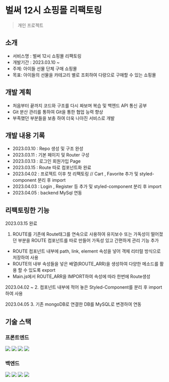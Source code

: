 # 벌써 12시 쇼핑몰 리팩토링
> 개인 프로젝트

## 소개
- 서비스명 : 벌써 12시 쇼핑몰 리팩토링
- 개발기간 : 2023.03.10 ~
- 주제: 아이들 선물 단체 구매 쇼핑몰
- 목표: 아이들의 선물을 카테고리 별로 조회하여 다량으로 구매할 수 있는 쇼핑몰

## 개발 계획
- 처음부터 끝까지 코드와 구조를 다시 짜보며 복습 및 백엔드 API 통신 공부
- Git 분산 관리를 통하여 Git을 통한 협업 능력 향상
- 부족했던 부분들을 보충 하여 더욱 나아진 서비스로 개발

## 개발 내용 기록
- 2023.03.10 : Repo 생성 및 구조 완성
- 2023.03.11 : 기본 페이지 및 Router 구성
- 2023.03.13 : 로그인 회원가입 Page
- 2023.03.15 : Route 따로 컴포넌트화 완료
- 2023.04.02 : 프로젝트 이후 첫 리팩토링 // Cart , Favorite 추가 및 styled-component 분리 후 import
- 2023.04.03 : Login , Register 등 추가 및 styled-component 분리 후 import
- 2023.04.05 : backend MySql 연동

## 리팩토링한 기능

2023.03.15 완료
1. ROUTE를 기존에 Route태그를 연속으로 사용하여 유지보수 또는 가독성이 떨어졌던 부분을 ROUTE 컴포넌트를 따로 만들어 가독성 있고 간편하게 관리 기능 추가
- ROUTE 컴포넌트 내부에 path, link, element 속성을 넣어 객체 리터럴 방식으로 저장하여 사용
- ROUTE의 내부 속성들을 넣은 배열(ROUTE_ARR)을 생성하여 다양한 메소드를 활용 할 수 있도록 export
- Main.js에서 ROUTE_ARR을 IMPORT하여 속성에 따라 한번에 Route생성

2023.04.02 ~
2. 컴포넌트 내부에 적어 놓은 Styled-Component를 분리 후 import하여 사용

2023.04.05
3. 기존 mongoDB로 연결한 DB를 MySQL로 변경하여 연동

## 기술 스택

### 프론트엔드
<div> 
  <img src="https://img.shields.io/badge/html5-E34F26?style=for-the-badge&logo=html5&logoColor=white"> 
  <img src="https://img.shields.io/badge/css-1572B6?style=for-the-badge&logo=css3&logoColor=white"> 
  <img src="https://img.shields.io/badge/javascript-F7DF1E?style=for-the-badge&logo=javascript&logoColor=black"> 
  <img src="https://img.shields.io/badge/react-61DAFB?style=for-the-badge&logo=react&logoColor=black"> 
</div>

### 백엔드
<div> 
  <img src="https://img.shields.io/badge/javascript-F7DF1E?style=for-the-badge&logo=javascript&logoColor=black">
  <img src="https://img.shields.io/badge/node.js-339933?style=for-the-badge&logo=Node.js&logoColor=white">
  <img src="https://img.shields.io/badge/express-000000?style=for-the-badge&logo=express&logoColor=white">
  <img src="https://img.shields.io/badge/mongoDB-47A248?style=for-the-badge&logo=MongoDB&logoColor=white">
</div>
